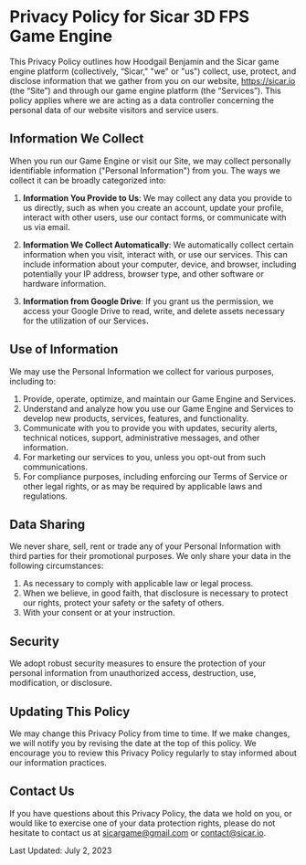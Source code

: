# Privacy Policy for Sicar 3D FPS Game Engine

This Privacy Policy outlines how Hoodgail Benjamin and the Sicar game engine platform (collectively, “Sicar," "we" or "us") collect, use, protect, and disclose information that we gather from you on our website, https://sicar.io (the “Site”) and through our game engine platform (the “Services”). This policy applies where we are acting as a data controller concerning the personal data of our website visitors and service users.

## Information We Collect

When you run our Game Engine or visit our Site, we may collect personally identifiable information ("Personal Information") from you. The ways we collect it can be broadly categorized into:

1. **Information You Provide to Us**: We may collect any data you provide to us directly, such as when you create an account, update your profile, interact with other users, use our contact forms, or communicate with us via email.

2. **Information We Collect Automatically**: We automatically collect certain information when you visit, interact with, or use our services. This can include information about your computer, device, and browser, including potentially your IP address, browser type, and other software or hardware information.

3. **Information from Google Drive**: If you grant us the permission, we access your Google Drive to read, write, and delete assets necessary for the utilization of our Services.

## Use of Information

We may use the Personal Information we collect for various purposes, including to:

1. Provide, operate, optimize, and maintain our Game Engine and Services.
2. Understand and analyze how you use our Game Engine and Services to develop new products, services, features, and functionality.
3. Communicate with you to provide you with updates, security alerts, technical notices, support, administrative messages, and other information.
4. For marketing our services to you, unless you opt-out from such communications.
5. For compliance purposes, including enforcing our Terms of Service or other legal rights, or as may be required by applicable laws and regulations.

## Data Sharing

We never share, sell, rent or trade any of your Personal Information with third parties for their promotional purposes. We only share your data in the following circumstances:

1. As necessary to comply with applicable law or legal process.
2. When we believe, in good faith, that disclosure is necessary to protect our rights, protect your safety or the safety of others.
3. With your consent or at your instruction.

## Security

We adopt robust security measures to ensure the protection of your personal information from unauthorized access, destruction, use, modification, or disclosure.

## Updating This Policy

We may change this Privacy Policy from time to time. If we make changes, we will notify you by revising the date at the top of this policy. We encourage you to review this Privacy Policy regularly to stay informed about our information practices.

## Contact Us

If you have questions about this Privacy Policy, the data we hold on you, or would like to exercise one of your data protection rights, please do not hesitate to contact us at sicargame@gmail.com or contact@sicar.io.

Last Updated: July 2, 2023
